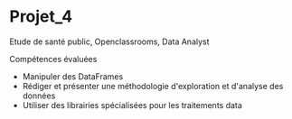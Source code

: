 # Projet_4
Etude de santé public, Openclassrooms, Data Analyst

Compétences évaluées
 - Manipuler des DataFrames
 - Rédiger et présenter une méthodologie d'exploration et d'analyse des données
 - Utiliser des librairies spécialisées pour les traitements data
